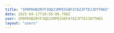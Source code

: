 ```yaml
---
title: "SP0PKHB3RYF3QQJ1MPE5S0F47AZJFT8JJDYTH6S"
date: 2025-04-17T10:56:00.798Z
user: SP0PKHB3RYF3QQJ1MPE5S0F47AZJFT8JJDYTH6S
layout: "users"
---
```

    